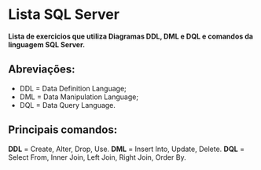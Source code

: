 # Lista SQL Server
**Lista de exercicios que utiliza Diagramas DDL, DML e DQL e comandos da linguagem SQL Server.**

## Abreviações:
- DDL = Data Definition Language;
- DML = Data Manipulation Language;
- DQL = Data Query Language.

## Principais comandos:
**DDL** = Create, Alter, Drop, Use.
**DML** = Insert Into, Update, Delete.
**DQL** = Select From, Inner Join, Left Join, Right Join, Order By.
